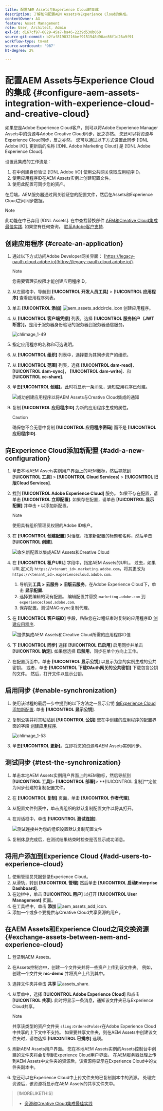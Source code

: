 ```yaml
---
title: 配置AEM Assets与Experience Cloud的集成
description: 了解如何配置AEM Assets与Experience Cloud的集成。
contentOwner: AG
feature: Asset Management
role: User, Architect, Admin
exl-id: d167cf97-6829-45a7-ba46-2239d530b060
source-git-commit: b2faf81983216bef9151548d90ae86f1c26a9f91
workflow-type: tm+mt
source-wordcount: '987'
ht-degree: 2%

---
```


# 配置AEM Assets与Experience Cloud的集成 {#configure-aem-assets-integration-with-experience-cloud-and-creative-cloud}

如果您是Adobe Experience Cloud客户，则可以将Adobe Experience Manager Assets中的资源与Adobe Creative Cloud同步，反之亦然。 您还可以将资源与Experience Cloud同步，反之亦然。 您可以通过以下方式设置此同步 [!DNL Adobe I/O]. 更新后的名称 [!DNL Adobe Marketing Cloud] 是 [!DNL Adobe Experience Cloud].

设置此集成的工作流是：

1. 在中创建身份验证 [!DNL Adobe I/O] 使用公共网关获取应用程序ID。
1. 使用应用程序ID在AEM Assets实例上创建配置文件。
1. 使用此配置可同步您的资产。

在后端，AEM服务器通过网关验证您的配置文件，然后在Assets和Experience Cloud之间同步数据。

>[!NOTE]
>
>此功能在中已弃用 [!DNL Assets]. 在中查找替换部件 [AEM和Creative Cloud集成最佳实践](/help/assets/aem-cc-integration-best-practices.md). 如果您有任何查询， [联系Adobe客户支持](https://www.adobe.com/cn/account/sign-in.supportportal.html).

<!-- Hiding this for now via cqdoc-16834.
![Flow of data when AEM Assets and Creative Cloud are integrated](assets/chlimage_1-48.png)

>[!NOTE]
>
>Sharing assets between Adobe Experience Cloud and Adobe Creative Cloud requires administrator privileges on the AEM instance.
-->

## 创建应用程序 {#create-an-application}

1. 通过以下方式访问Adobe Developer网关界面： [https://legacy-oauth.cloud.adobe.io](https://legacy-oauth.cloud.adobe.io/).

   >[!NOTE]
   >
   >您需要管理员权限才能创建应用程序ID。

1. 从左窗格中，导航到 **[!UICONTROL 开发人员工具]** > **[!UICONTROL 应用程序]** 查看应用程序列表。
1. 单击 **[!UICONTROL 添加]** ![aem_assets_addcircle_icon](assets/aem_assets_addcircle_icon.png) 创建应用程序。
1. 从 **[!UICONTROL 客户端凭据]** 列表，选择 **[!UICONTROL 服务帐户（JWT断言）]**，是用于服务器身份验证的服务器到服务器通信服务。

   ![chlimage_1-49](assets/chlimage_1-49.png)

1. 指定应用程序的名称和可选说明。
1. 从 **[!UICONTROL 组织]** 列表中，选择要为其同步资产的组织。
1. 从 **[!UICONTROL 范围]** 列表，选择 **[!UICONTROL dam-read]**， **[!UICONTROL dam-sync]**， **[!UICONTROL dam-write]**、和 **[!UICONTROL cc-share]**.
1. 单击&#x200B;**[!UICONTROL 创建]**。此时将显示一条消息，通知应用程序已创建。

   ![成功创建应用程序以将AEM Assets与Creative Cloud集成的通知](assets/chlimage_1-50.png)

1. 复制 **[!UICONTROL 应用程序ID]** 为新的应用程序生成的属性。

   >[!CAUTION]
   >
   >确保您不会无意中复制 **[!UICONTROL 应用程序密码]** 而不是 **[!UICONTROL 应用程序ID]**.

## 向Experience Cloud添加新配置 {#add-a-new-configuration}

1. 单击本地AEM Assets实例用户界面上的AEM徽标，然后导航到 **[!UICONTROL 工具]** > **[!UICONTROL Cloud Services]** > **[!UICONTROL 旧版Cloud Services]**.

1. 找到 **[!UICONTROL Adobe Experience Cloud]** 服务。 如果不存在配置，请单击 **[!UICONTROL 立即配置]**. 如果存在配置，请单击 **[!UICONTROL 显示配置]** 并单击 `+` 以添加新配置。

   >[!NOTE]
   >
   >使用具有组织管理员权限的Adobe ID帐户。

1. 在 **[!UICONTROL 创建配置]** 对话框，指定新配置的标题和名称，然后单击 **[!UICONTROL 创建]**.

   ![命名新配置以集成AEM Assets和Creative Cloud](assets/aem-ec-integration-config1.png)

1. 在 **[!UICONTROL 租户URL]** 字段中，指定AEM Assets的URL。 过去，如果URL定义为 `https://<tenant_id>.marketing.adobe.com`，将其更改为 `https://<tenant_id>.experiencecloud.adobe.com`.

   1. 导航到&#x200B;**工具 > 云服务 > 旧版云服务**。在Adobe Experience Cloud下，单击 **显示配置**.
   1. 选择要编辑的现有配置。 编辑配置并替换 `marketing.adobe.com` 到 `experiencecloud.adobe.com`.
   1. 保存配置。测试MAC-sync复制代理。

1. 在 **[!UICONTROL 客户端ID]** 字段，粘贴您在过程结束时复制的应用程序ID [创建应用程序](#create-an-application).

   ![提供集成AEM Assets和Creative Cloud所需的应用程序ID值](assets/cloudservices_tenant_info.png)

1. 下 **[!UICONTROL 同步]** 选择 **[!UICONTROL 已启用]** 启用同步并单击 **[!UICONTROL 确定]**. 如果您选择 **已禁用**，同步在单个方向上工作。

1. 在配置页面中，单击 **[!UICONTROL 显示公钥]** 以显示为您的实例生成的公共密钥。 或者，单击 **[!UICONTROL 下载OAuth网关的公共密钥]** 下载包含公钥的文件。 然后，打开文件以显示公钥。

## 启用同步 {#enable-synchronization}

1. 使用该过程的最后一步中提到的以下方法之一显示公钥 [向Experience Cloud添加新配置](#add-a-new-configuration). 单击 **[!UICONTROL 显示公钥]**.

1. 复制公钥并将其粘贴到 **[!UICONTROL 公钥]** 您在中创建的应用程序的配置界面的字段 [创建应用程序](#create-an-application).

   ![chlimage_1-53](assets/chlimage_1-53.png)

1. 单击&#x200B;**[!UICONTROL 更新]**。立即将您的资源与AEM Assets实例同步。

## 测试同步 {#test-the-synchronization}

1. 单击本地AEM Assets实例用户界面上的AEM徽标，然后导航到 **[!UICONTROL 工具]**> **[!UICONTROL 部署]**> **[!UICONTROL 复制]**定位为同步创建的复制配置文件。
1. 在 **[!UICONTROL 复制]** 页面，单击 **[!UICONTROL 作者代理]**.
1. 从配置文件列表中，单击贵组织的默认复制配置文件以将其打开。
1. 在对话框中，单击 **[!UICONTROL 测试连接]**.

   ![测试连接并为您的组织设置默认复制配置文件](assets/chlimage_1-54.png)

1. 复制休息完成后，在测试结果结束时检查是否显示成功消息。

## 将用户添加到Experience Cloud {#add-users-to-experience-cloud}

1. 使用管理员凭据登录Experience Cloud。
1. 从滑轨，转到 **[!UICONTROL 管理]** 然后单击 **[!UICONTROL 启动Enterprise Dashboard]**.
1. 在边栏中，单击 **[!UICONTROL 用户]** 以打开 **[!UICONTROL User Management]** 页面。
1. 在工具栏中，单击 **添加** ![aem_assets_add_icon](assets/aem_assets_add_icon.png).
1. 添加一个或多个要提供与Creative Cloud共享资源的用户。

<!-- TBD: Check.
   >[!NOTE]
   >
   >Only the users that you add to Experience Cloud can share assets from AEM Assets to Creative Cloud.

-->

## 在AEM Assets和Experience Cloud之间交换资源 {#exchange-assets-between-aem-and-experience-cloud}

1. 登录到AEM Assets。
1. 在Assets控制台中，创建一个文件夹并将一些资产上传到该文件夹。 例如，创建一个文件夹 **mc-demo** 并将资产上传到其中。
1. 选择文件夹并单击 **共享** ![assets_share](assets/do-not-localize/assets_share.png).
1. 从菜单中，选择 **[!UICONTROL Adobe Experience Cloud]** 和点击 **[!UICONTROL 共享]**. 此时将显示一条消息，通知该文件夹已与Experience Cloud共享。

   >[!NOTE]
   >
   >共享该类型的资产文件夹 `sling:OrderedFolder`在Adobe Experience Cloud中共享的上下文中不支持。 如果要共享文件夹，则在AEM Assets中创建该文件夹时，请勿选择 **[!UICONTROL 已排序]** 选项。

1. 刷新AEM Assets用户界面。 您在本地AEM Assets实例的Assets控制台中创建的文件夹将会复制到Experience Cloud用户界面。 在AEM服务器处理上传到AEM Assets中文件夹的资源后，该资源将显示在Experience Cloud中的文件夹副本中。
1. 您还可以在Experience Cloud中上传文件夹的已复制副本中的资源。 处理完资源后，该资源将显示在AEM Assets的共享文件夹中。

<!-- Removing as per PM guidance via https://jira.corp.adobe.com/browse/CQDOC-16834?focusedCommentId=22881523&page=com.atlassian.jira.plugin.system.issuetabpanels:comment-tabpanel#comment-22881523.

## Exchange assets between AEM Assets and Creative Cloud {#exchange-assets-between-aem-assets-and-creative-cloud}

>[!CAUTION]
>
>The AEM to Creative Cloud Folder Sharing feature is deprecated. Customers are strongly advised to use newer capabilities, like [Adobe Asset Link](https://helpx.adobe.com/enterprise/using/adobe-asset-link.html) or [AEM desktop app](https://helpx.adobe.com/experience-manager/desktop-app/aem-desktop-app.html). Learn more in [AEM and Creative Cloud Integration Best Practices](/help/assets/aem-cc-integration-best-practices.md).

AEM Assets lets you share folders containing assets with Adobe Creative Cloud users.

1. In the Assets console, select the folder to share with Creative Cloud.
1. From the toolbar, click **[!UICONTROL Share]** ![assets_share](assets/do-not-localize/assets_share.png).
1. From the list, select the **[!UICONTROL Adobe Creative Cloud]** option.

   >[!NOTE]
   >
   >The options are available for users with read permissions on the root. Users must have the required permission to access the replication agent information of Marketing Cloud.

1. In the **[!UICONTROL Creative Cloud Sharing]** page, add the user to share the folder with and choose a role for the user. Click **[!UICONTROL Save]** and click **[!UICONTROL OK]**.

1. Log on to Creative Cloud with the credentials of the user you shared the folder with. The shared folder is available in Creative Cloud.

The AEM Assets-Marketing Cloud synchronization is designed in a way that the user machine instance from where the asset is uploaded retains the right to modify the asset. Only these changes are propagated to the other instance.

For example, if an asset is uploaded from an AEM Assets (on premises) instance, the changes to the asset from this instance are propagated to the Marketing Cloud instance. However, the changes done from the Marketing Cloud instance to the same asset aren’t propagated to the AEM instance and vice versa for asset uploaded from Marketing Cloud.
-->

>[!MORELIKETHIS]
>
>* [资源和Creative Cloud集成最佳实践](/help/assets/aem-cc-integration-best-practices.md)

